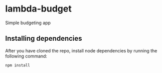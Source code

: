 # lambda-budget
Simple budgeting app

## Installing dependencies
After you have cloned the repo, install node dependencies by running the following command:
```bash
npm install
```